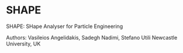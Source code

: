# SHAPE
SHAPE: SHape Analyser for Particle Engineering

Authors: Vasileios Angelidakis, Sadegh Nadimi, Stefano Utili
Newcastle University, UK
